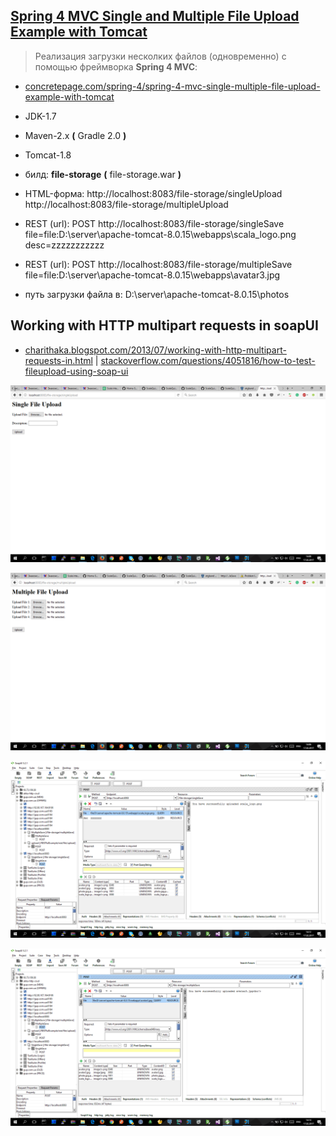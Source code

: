 
[Spring 4 MVC Single and Multiple File Upload Example with Tomcat](http://www.concretepage.com/spring-4/spring-4-mvc-single-multiple-file-upload-example-with-tomcat)
----------------------------------------------------------------
> Реализация загрузки несколких файлов (одновременно) с помощью фреймворка **Spring 4 MVC**:

- [concretepage.com/spring-4/spring-4-mvc-single-multiple-file-upload-example-with-tomcat](http://www.concretepage.com/spring-4/spring-4-mvc-single-multiple-file-upload-example-with-tomcat)
- JDK-1.7
- Maven-2.x  **(** Gradle 2.0 **)**
- Tomcat-1.8

- билд: **file-storage**  **(** file-storage.war **)**
- HTML-форма: http://localhost:8083/file-storage/singleUpload   http://localhost:8083/file-storage/multipleUpload
- REST (url): POST   http://localhost:8083/file-storage/singleSave   file=file:D:\server\apache-tomcat-8.0.15\webapps\scala_logo.png   desc=zzzzzzzzzzz
- REST (url): POST   http://localhost:8083/file-storage/multipleSave   file=file:D:\server\apache-tomcat-8.0.15\webapps\avatar3.jpg
- путь загрузки файла в: D:\server\apache-tomcat-8.0.15\photos



Working with HTTP multipart requests in soapUI
----------------------------------------------

* [charithaka.blogspot.com/2013/07/working-with-http-multipart-requests-in.html](http://charithaka.blogspot.com/2013/07/working-with-http-multipart-requests-in.html) | [stackoverflow.com/questions/4051816/how-to-test-fileupload-using-soap-ui](http://stackoverflow.com/questions/4051816/how-to-test-fileupload-using-soap-ui)


![jHXQNg](jHXQNg.png)

![OkhCou](OkhCou.png)

![Vgw2W9](Vgw2W9.png)

![1EO4ul](1EO4ul.png)
